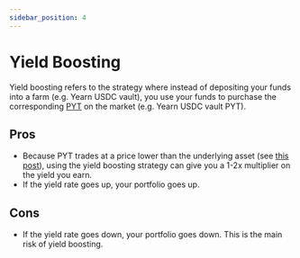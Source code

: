 ```yaml
---
sidebar_position: 4
---
```


# Yield Boosting

Yield boosting refers to the strategy where instead of depositing your funds into a farm (e.g. Yearn USDC vault), you use your funds to purchase the corresponding [PYT](concepts/pyt) on the market (e.g. Yearn USDC vault PYT).

## Pros

- Because PYT trades at a price lower than the underlying asset (see [this post](https://blog.timelessfi.com/posts/pyt-pricing/#observations)), using the yield boosting strategy can give you a 1-2x multiplier on the yield you earn.
- If the yield rate goes up, your portfolio goes up.

## Cons

- If the yield rate goes down, your portfolio goes down. This is the main risk of yield boosting.